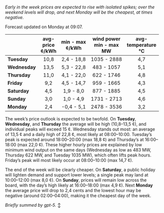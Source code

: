 *Early in the week prices are expected to rise with isolated spikes; over the weekend levels will drop, and next Monday will be the cheapest, at times negative.*

Forecast updated on Monday at 09:07.

|  | avg-<br>price<br>¢/kWh | min - max<br>¢/kWh | wind power<br>min - max<br>MW | avg-<br>temperature<br>°C |
|:-------------|:----------------:|:----------------:|:-------------:|:-------------:|
| **Tuesday** | 10,8 | 2,4 - 18,8 | 1035 - 2888 | 4,7 |
| **Wednesday** | 13,5 | 5,3 - 22,8 | 483 - 1057 | 5,1 |
| **Thursday** | 11,0 | 4,1 - 22,0 | 622 - 1746 | 4,8 |
| **Friday** | 9,2 | 4,5 - 14,7 | 959 - 1665 | 4,3 |
| **Saturday** | 4,5 | 1,9 - 8,0 | 877 - 1885 | 4,5 |
| **Sunday** | 3,0 | 1,0 - 4,9 | 1731 - 2713 | 4,6 |
| **Monday** | 2,4 | -0,4 - 5,1 | 2478 - 3536 | 3,2 |

The week’s price outlook is expected to be twofold. On **Tuesday**, **Wednesday**, and **Thursday** the average will be high (10,8–13,5 ¢), and individual peaks will exceed 15 ¢. Wednesday stands out most: an average of 13,5 ¢ and a daily high of 22,8 ¢, most likely at 08:00–10:00. Tuesday’s peak is expected around 18:00–20:00 (max 18,8 ¢) and Thursday’s at 16:00–18:00 (max 22,0 ¢). These higher hourly prices are explained by low minimum wind output on the same days (Wednesday as low as 483 MW, Thursday 622 MW, and Tuesday 1035 MW), which often lifts peak hours. Friday’s peak will most likely occur at 08:00–10:00 (max 14,7 ¢).

The end of the week will be clearly cheaper. On **Saturday**, a public holiday will lighten demand and support lower levels; a single peak may land at 10:00–12:00 (max 8,0 ¢). On **Sunday**, prices will remain low across the board, with the day’s high likely at 16:00–18:00 (max 4,9 ¢). Next **Monday** the average price will drop to 2,4 cents and the lowest hour may be negative (around 02:00–04:00), making it the cheapest day of the week.

*Briefly summed by gpt-5.* ↕️

